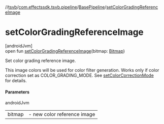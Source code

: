 //[tsvb](../../../index.md)/[com.effectssdk.tsvb.pipeline](../index.md)/[BasePipeline](index.md)/[setColorGradingReferenceImage](set-color-grading-reference-image.md)

# setColorGradingReferenceImage

[androidJvm]\
open fun [setColorGradingReferenceImage](set-color-grading-reference-image.md)(bitmap: [Bitmap](https://developer.android.com/reference/kotlin/android/graphics/Bitmap.html))

Set color grading reference image.

This image colors will be used for color filter generation. Works only if color correction set as COLOR_GRADING_MODE. See [setColorCorrectionMode](set-color-correction-mode.md) for details.

#### Parameters

androidJvm

| | |
|---|---|
| bitmap | -     new color reference image |
